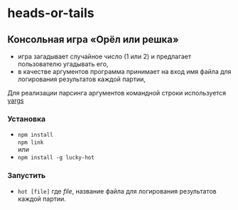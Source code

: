 # heads-or-tails

## Консольная игра «Орёл или решка»

- игра загадывает случайное число (1 или 2) и предлагает пользователю угадывать его,
- в качестве аргументов программа принимает на вход имя файла для логирования результатов каждой партии,

Для реализации парсинга аргументов командной строки используется [yargs](https://yargs.js.org/)


### Установка

- `npm install`  
`npm link`  
или 
- `npm install -g lucky-hot`  

### Запустить
- `hot [file]` где *file*, название файла для логирования результатов каждой партии.
